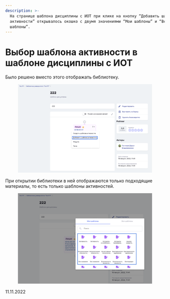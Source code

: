 ```yaml
---
description: >-
  На странице шаблона дисциплины с ИОТ при клике на кнопку “Добавить шаблон
  активности” открывалось окошко с двумя значениями “Мои шаблоны” и “Все
  шаблоны”.
---
```


# Выбор шаблона активности в шаблоне дисциплины с ИОТ

Было решено вместо этого отображать библиотеку.

<figure><img src="../../.gitbook/assets/image (357).png" alt=""><figcaption></figcaption></figure>

При открытии библиотеки в ней отображаются только подходящие материалы, то есть только шаблоны активностей.

<figure><img src="../../.gitbook/assets/image (656).png" alt=""><figcaption></figcaption></figure>

11.11.2022
